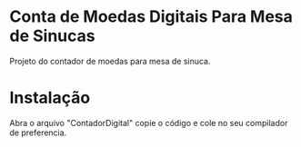 # Conta de Moedas Digitais Para Mesa de Sinucas

Projeto do contador de moedas para mesa de sinuca.

# Instalação

Abra o arquivo "ContadorDigital" copie o código e cole no seu compilador de preferencia. 